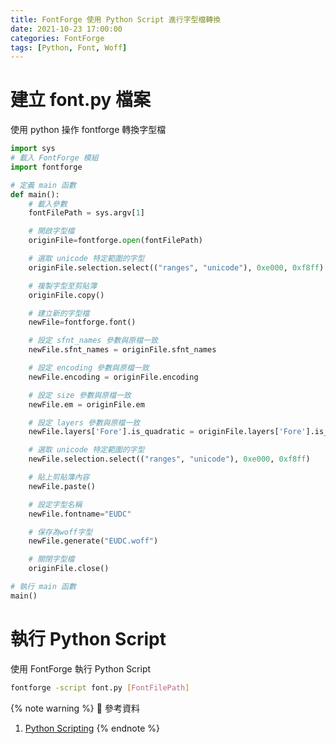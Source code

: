 ```yaml
---
title: FontForge 使用 Python Script 進行字型檔轉換
date: 2021-10-23 17:00:00
categories: FontForge
tags: [Python, Font, Woff]
---
```


# 建立 font.py 檔案

使用 python 操作 fontforge 轉換字型檔

<!--more-->

```python
import sys
# 載入 FontForge 模組
import fontforge

# 定義 main 函數
def main():	
	# 載入參數
	fontFilePath = sys.argv[1]	

	# 開啟字型檔
	originFile=fontforge.open(fontFilePath)	

	# 選取 unicode 特定範圍的字型
	originFile.selection.select(("ranges", "unicode"), 0xe000, 0xf8ff)	

	# 複製字型至剪貼簿
	originFile.copy()	

	# 建立新的字型檔
	newFile=fontforge.font()

	# 設定 sfnt_names 參數與原檔一致
	newFile.sfnt_names = originFile.sfnt_names	

	# 設定 encoding 參數與原檔一致
	newFile.encoding = originFile.encoding	

	# 設定 size 參數與原檔一致
	newFile.em = originFile.em	

	# 設定 layers 參數與原檔一致
	newFile.layers['Fore'].is_quadratic = originFile.layers['Fore'].is_quadratic	

	# 選取 unicode 特定範圍的字型
	newFile.selection.select(("ranges", "unicode"), 0xe000, 0xf8ff)	

	# 貼上剪貼簿內容
	newFile.paste()	

	# 設定字型名稱
	newFile.fontname="EUDC"	

	# 保存為woff字型
	newFile.generate("EUDC.woff")	

	# 關閉字型檔
	originFile.close()	

# 執行 main 函數
main()	
```
# 執行 Python Script
使用 FontForge 執行 Python Script
```bash
fontforge -script font.py [FontFilePath]
```

{% note warning %}
📜 參考資料
1. [Python Scripting](https://fontforge.org/docs/scripting/python.html)
{% endnote %}